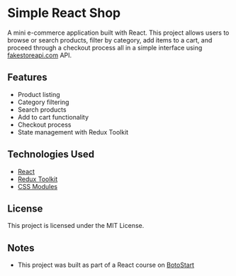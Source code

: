 # Simple React Shop

A mini e-commerce application built with React. This project allows users to browse or search products, filter by category, add items to a cart, and proceed through a checkout process all in a simple interface using [fakestoreapi.com](https://fakestoreapi.com/) API.

## Features

- Product listing
- Category filtering
- Search products
- Add to cart functionality
- Checkout process
- State management with Redux Toolkit

## Technologies Used

- [React](https://reactjs.org/)
- [Redux Toolkit](https://redux-toolkit.js.org/)
- [CSS Modules](https://github.com/css-modules/css-modules)

## License

This project is licensed under the MIT License.

## Notes

- This project was built as part of a React course on [BotoStart](https://botostart.ir/)
